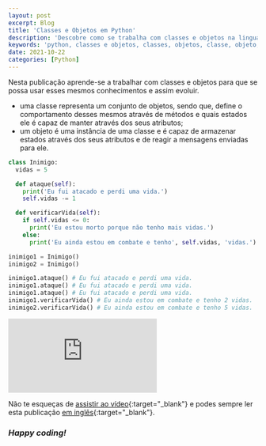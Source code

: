 ```yaml
---
layout: post
excerpt: Blog
title: 'Classes e Objetos em Python'
description: 'Descobre como se trabalha com classes e objetos na linguagem de programação Python. Obtém respostas às tuas dúvidas com a teoria e os exemplos apresentados.'
keywords: 'python, classes e objetos, classes, objetos, classe, objeto, publicação'
date: 2021-10-22
categories: [Python]
---
```


Nesta publicação aprende-se a trabalhar com classes e objetos para que se possa usar esses mesmos conhecimentos e assim evoluir.

- uma classe representa um conjunto de objetos, sendo que, define o comportamento desses mesmos através de métodos e quais estados ele é capaz de manter através dos seus atributos;
- um objeto é uma instância de uma classe e é capaz de armazenar estados através dos seus atributos e de reagir a mensagens enviadas para ele.

```python
class Inimigo:
  vidas = 5

  def ataque(self):
    print('Eu fui atacado e perdi uma vida.')
    self.vidas -= 1

  def verificarVida(self):
    if self.vidas <= 0:
      print('Eu estou morto porque não tenho mais vidas.')
    else:
      print('Eu ainda estou em combate e tenho', self.vidas, 'vidas.')

inimigo1 = Inimigo()
inimigo2 = Inimigo()

inimigo1.ataque() # Eu fui atacado e perdi uma vida.
inimigo1.ataque() # Eu fui atacado e perdi uma vida.
inimigo1.ataque() # Eu fui atacado e perdi uma vida.
inimigo1.verificarVida() # Eu ainda estou em combate e tenho 2 vidas.
inimigo2.verificarVida() # Eu ainda estou em combate e tenho 5 vidas.
```

<div class="video-container">
  <iframe src="https://www.youtube.com/embed/JzHlMtlohNE" frameborder="0" allowfullscreen></iframe>
</div>

Não te esqueças de [assistir ao vídeo](https://youtu.be/JzHlMtlohNE){:target="\_blank"} e podes sempre ler esta publicação [em inglês](https://nelsonsilvadev.com/blog/20211022/classes-and-objects-in-python/){:target="\_blank"}.

### _Happy coding!_
